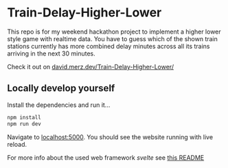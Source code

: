 # Train-Delay-Higher-Lower

This repo is for my weekend hackathon project to implement a higher lower style game with realtime data.
You have to guess which of the shown train stations currently has more combined delay minutes across all its trains arriving in the next 30 minutes.

Check it out on [david.merz.dev/Train-Delay-Higher-Lower/](https://david.merz.dev/Train-Delay-Higher-Lower/)

## Locally develop yourself

Install the dependencies and run it...

```bash
npm install
npm run dev
```

Navigate to [localhost:5000](http://localhost:5000). You should see the website running with live reload.

For more info about the used web framework _svelte_ see [this README](https://github.com/sveltejs/template/blob/master/README.md)
